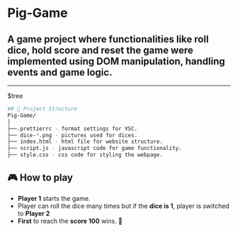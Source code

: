# Pig-Game
## A game project where functionalities like roll dice, hold score and reset the game were implemented using DOM manipulation, handling events and game logic.
---------------------------------------------------------------------------------------------------------------
$tree
```bash
## 📁 Project Structure
Pig-Game/
│
├──.prettierrc - format settings for VSC.
├── dice-*.png - pictures used for dices.
├── index.html - html file for website structure.
├── script.js - javascript code for game functionality.
├── style.css - css code for styling the webpage.
```
## 🎮 How to play
- __Player 1__ starts the game.
- Player can roll the dice many times but if the **dice is 1**, player is switched to **Player 2**
- **First** to reach the **score 100** wins. 🎉

